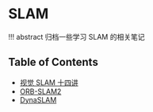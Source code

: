 # SLAM

!!! abstract
    归档一些学习 SLAM 的相关笔记

## Table of Contents

- [视觉 SLAM 十四讲](vslam14/)
- [ORB-SLAM2](orbslam2/)
- [DynaSLAM](dynaslam/)